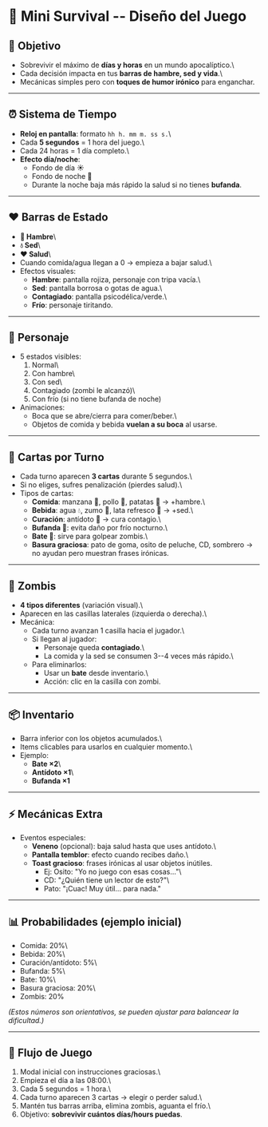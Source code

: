 # 🧟 Mini Survival -- Diseño del Juego

## 🎯 Objetivo

-   Sobrevivir el máximo de **días y horas** en un mundo apocalíptico.\
-   Cada decisión impacta en tus **barras de hambre, sed y vida**.\
-   Mecánicas simples pero con **toques de humor irónico** para
    enganchar.

------------------------------------------------------------------------

## ⏰ Sistema de Tiempo

-   **Reloj en pantalla**: formato `hh h. mm m. ss s.`\
-   Cada **5 segundos** = 1 hora del juego.\
-   Cada 24 horas = 1 día completo.\
-   **Efecto día/noche**:
    -   Fondo de día ☀️
    -   Fondo de noche 🌙
    -   Durante la noche baja más rápido la salud si no tienes
        **bufanda**.

------------------------------------------------------------------------

## ❤️ Barras de Estado

-   **🍎 Hambre**\
-   **💧 Sed**\
-   **❤️ Salud**\
-   Cuando comida/agua llegan a 0 → empieza a bajar salud.\
-   Efectos visuales:
    -   **Hambre**: pantalla rojiza, personaje con tripa vacía.\
    -   **Sed**: pantalla borrosa o gotas de agua.\
    -   **Contagiado**: pantalla psicodélica/verde.\
    -   **Frío**: personaje tiritando.

------------------------------------------------------------------------

## 🧍 Personaje

-   5 estados visibles:
    1.  Normal\
    2.  Con hambre\
    3.  Con sed\
    4.  Contagiado (zombi le alcanzó)\
    5.  Con frío (si no tiene bufanda de noche)
-   Animaciones:
    -   Boca que se abre/cierra para comer/beber.\
    -   Objetos de comida y bebida **vuelan a su boca** al usarse.

------------------------------------------------------------------------

## 🎴 Cartas por Turno

-   Cada turno aparecen **3 cartas** durante 5 segundos.\
-   Si no eliges, sufres penalización (pierdes salud).\
-   Tipos de cartas:
    -   **Comida**: manzana 🍏, pollo 🍗, patatas 🍟 → +hambre.\
    -   **Bebida**: agua 💧, zumo 🥤, lata refresco 🥫 → +sed.\
    -   **Curación**: antídoto 💉 → cura contagio.\
    -   **Bufanda 🧣**: evita daño por frío nocturno.\
    -   **Bate 🏏**: sirve para golpear zombis.\
    -   **Basura graciosa**: pato de goma, osito de peluche, CD,
        sombrero → no ayudan pero muestran frases irónicas.

------------------------------------------------------------------------

## 🧟 Zombis

-   **4 tipos diferentes** (variación visual).\
-   Aparecen en las casillas laterales (izquierda o derecha).\
-   Mecánica:
    -   Cada turno avanzan 1 casilla hacia el jugador.\
    -   Si llegan al jugador:
        -   Personaje queda **contagiado**.\
        -   La comida y la sed se consumen 3--4 veces más rápido.\
    -   Para eliminarlos:
        -   Usar un **bate** desde inventario.\
        -   Acción: clic en la casilla con zombi.

------------------------------------------------------------------------

## 📦 Inventario

-   Barra inferior con los objetos acumulados.\
-   Items clicables para usarlos en cualquier momento.\
-   Ejemplo:
    -   **Bate ×2**\
    -   **Antídoto ×1**\
    -   **Bufanda ×1**

------------------------------------------------------------------------

## ⚡ Mecánicas Extra

-   Eventos especiales:
    -   **Veneno** (opcional): baja salud hasta que uses antídoto.\
    -   **Pantalla temblor**: efecto cuando recibes daño.\
    -   **Toast gracioso**: frases irónicas al usar objetos inútiles.
        -   Ej: Osito: "Yo no juego con esas cosas..."\
        -   CD: "¿Quién tiene un lector de esto?"\
        -   Pato: "¡Cuac! Muy útil... para nada."

------------------------------------------------------------------------

## 📊 Probabilidades (ejemplo inicial)

-   Comida: 20%\
-   Bebida: 20%\
-   Curación/antídoto: 5%\
-   Bufanda: 5%\
-   Bate: 10%\
-   Basura graciosa: 20%\
-   Zombis: 20%

*(Estos números son orientativos, se pueden ajustar para balancear la
dificultad.)*

------------------------------------------------------------------------

## 🚀 Flujo de Juego

1.  Modal inicial con instrucciones graciosas.\
2.  Empieza el día a las 08:00.\
3.  Cada 5 segundos = 1 hora.\
4.  Cada turno aparecen 3 cartas → elegir o perder salud.\
5.  Mantén tus barras arriba, elimina zombis, aguanta el frío.\
6.  Objetivo: **sobrevivir cuántos días/hours puedas**.
